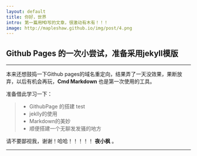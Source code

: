 ```yaml
---
layout: default
title: 你好，世界
intro: 第一篇用MD写的文章，很激动有木有！！！
image: http://mapleshaw.github.io/img/post/4.png
---
```


## Github Pages 的一次小尝试，准备采用jekyll模版

------

本来还想鼓捣一下Github pages的域名重定向，结果弄了一天没效果，果断放弃，以后有机会再玩，**Cmd Markdown** 也是第一次使用的工具。

准备借此学习一下：

> * GithubPage 的搭建  test
> * jeklly的使用
> * Markdown的美妙
> * 顺便搭建一个无聊发发骚的地方

请不要鄙视我，谢谢！哈哈！！！！！ <i class="icon-file"></i> **夜小枫** 。

------
